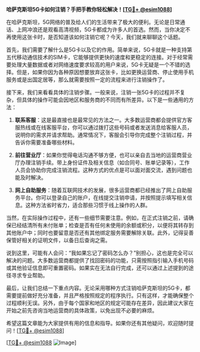 **哈萨克斯坦5G卡如何注销？手把手教你轻松解决！[[TG💪+ @esim1088](https://t.me/s/esim1088)]**

在哈萨克斯坦，5G网络的普及给人们的生活带来了极大的便利。无论是日常通话、上网冲浪还是观看高清视频，5G卡都成为许多人的首选。然而，当你决定不再使用这张卡时，是否知道该如何注销它呢？今天，我们就来聊聊这个话题。

首先，我们需要了解什么是5G卡以及它的作用。简单来说，5G卡就是一种支持第五代移动通信技术的SIM卡，它能够提供更快的速度和更稳定的连接。对于经常需要处理大量数据或者对网络速度要求较高的用户来说，5G卡无疑是一个不错的选择。但是，如果你因为各种原因想要放弃这张卡，比如更换运营商、停止使用手机服务或是出国定居等，那么就需要按照一定的流程来进行注销操作了。

接下来，我们来看看具体的注销步骤。一般来说，注销一张5G卡的过程并不复杂，但具体的操作可能会因地区和服务商的不同而有所差异。以下是一些通用的方法：

1. **联系客服**：这是最直接也是最常见的方法之一。大多数运营商都会提供官方客服热线或在线客服平台，你可以通过拨打这些号码或者发送消息给客服人员，说明你的需求并请求帮助。通常情况下，客服会引导你完成整个注销过程，并告诉你需要准备哪些材料。

2. **前往营业厅**：如果你觉得电话沟通不够方便，也可以亲自去当地的运营商营业厅办理注销手续。带上身份证件及相关信息（如合同号、账单记录等），工作人员会协助你完成注销流程。这种方式的优点是可以面对面交流，遇到问题也能及时解决。

3. **网上自助服务**：随着互联网技术的发展，很多运营商都已经推出了网上自助服务平台。你可以登录自己的账户，在线提交注销申请，并按照提示填写相关信息。这种方法省时省力，适合那些习惯于线上操作的人群。

当然，在实际操作过程中，还有一些细节需要注意。例如，在正式注销之前，请确保已经结清所有未付账单；检查是否有任何未使用的余额或积分，以便将其转存到其他账户中；同时也要留意是否还有其他绑定服务需要解除关联。此外，记得妥善保管好相关的证明文件，以备日后查询之需。

说到这里，可能有人会问：“我如果忘记了密码怎么办？”别担心，这也是完全可以解决的问题。大多数运营商都提供了找回密码的功能，只需按照指引输入手机号码或其他验证信息即可重置密码。如果实在无法自行完成，还可以通过上述提到的途径寻求专业帮助。

最后，让我们总结一下重点内容。无论采用哪种方式注销哈萨克斯坦的5G卡，都需要提前做好充分准备，并且严格按照规定的程序执行。只有这样，才能确保整个过程顺利无误。另外，由于每个国家和地区的规定可能存在差异，因此建议大家在开始之前先咨询当地运营商的具体政策，以免出现不必要的麻烦。

希望这篇文章能为大家提供有用的信息和指导。如果你还有其他疑问，欢迎随时提问！[[TG💪+ @esim1088](https://t.me/s/esim1088)]

[[TG💪+ @esim1088](https://t.me/s/esim1088) ![Image](https://i.postimg.cc/4NQfJmqS/Snipaste-2025-05-13-00-14-12.png)]